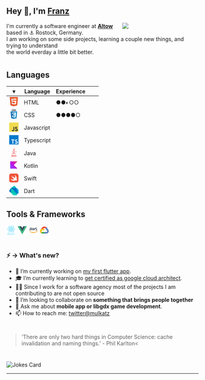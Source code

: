 <h2>Hey 👋, I'm <a href="https://github.com/Franjoo">Franz</a></h2>
<div>
<img align="right" width=200 src="https://media1.giphy.com/media/13HgwGsXF0aiGY/giphy.gif" />
<p align="left">I'm currently a software engineer at <strong><a href="https://www.altow.de/">Altow</a></strong> based in ⚓️ Rostock, Germany. <br>I am working on some side projects, learning a couple new things, and trying to understand<br> the world everday a little bit better.</p>
</div>

#

<h2>Languages</h2>
<table>
<thead>
  <tr>
    <th>▾</th>
    <th>Language</th>
    <th>Experience</th>
    <th></th>
    <th></th>
  </tr>
</thead>
<tbody>
  <tr>
    <td><img src="https://raw.githubusercontent.com/devicons/devicon/master/icons/html5/html5-original.svg" alt="dart" width="25" height="25" /></td>
    <td>HTML</td>
    <td>●●◐○○</td>
    <td></td>
    <td></td>
</tr>
  <tr>
    <td><img src="https://raw.githubusercontent.com/devicons/devicon/master/icons/css3/css3-original-wordmark.svg" alt="css3" width="25" height="25" /></td>
    <td>CSS</td>
    <td>●●●●○</td>
    <td></td>
    <td></td>
  </tr>
  <tr>
    <td><img src="https://raw.githubusercontent.com/devicons/devicon/master/icons/javascript/javascript-original.svg" alt="javascript" width="25" height="25" /></td>
    <td>Javascript</td>
    <td></td>
    <td></td>
    <td></td>
  </tr>
<tr>
    <td><img src="https://raw.githubusercontent.com/devicons/devicon/master/icons/typescript/typescript-original.svg" alt="typescript" width="25" height="25" /></td>
    <td>Typescript</td>
    <td></td>
    <td></td>
    <td></td>
  </tr>
<tr>
    <td><img src="https://raw.githubusercontent.com/devicons/devicon/master/icons/java/java-plain-wordmark.svg" alt="java" width="25" height="25" /> </td>
    <td>Java</td>
    <td></td>
    <td></td>
    <td></td>
  </tr>
<tr>
    <td><img src="https://raw.githubusercontent.com/devicons/devicon/master/icons/kotlin/kotlin-original.svg" alt="kotlin" width="25" height="25" /></td>
    <td>Kotlin</td>
    <td></td>
    <td></td>
    <td></td>
  </tr>
<tr>
    <td><img src="https://raw.githubusercontent.com/devicons/devicon/master/icons/swift/swift-original.svg" alt="swift" width="25" height="25" /></td>
    <td>Swift</td>
    <td></td>
    <td></td>
    <td></td>
  </tr>
<tr>
    <td><img src="https://raw.githubusercontent.com/devicons/devicon/master/icons/dart/dart-original.svg" alt="dart" width="25" height="25" /></td>
    <td>Dart</td>
    <td></td>
    <td></td>
    <td></td>
  </tr>
</tbody>
</table>


<h2>Tools & Frameworks</h2>
<p align="left">
<img src="https://raw.githubusercontent.com/devicons/devicon/master/icons/react/react-original-wordmark.svg" alt="react" width="25" height="25" />
<img src="https://raw.githubusercontent.com/devicons/devicon/master/icons/vuejs/vuejs-original.svg" alt="vue" width="25" height="25" />
<img src="https://raw.githubusercontent.com/github/explore/80688e429a7d4ef2fca1e82350fe8e3517d3494d/topics/aws/aws.png" alt="aws" width="25" height="25" />
<img src="https://raw.githubusercontent.com/devicons/devicon/master/icons/googlecloud/googlecloud-original.svg" alt="googlecloud" width="25" height="25" />
</p>

#

<h3>⚡️ → What's new?</h3>
<div>
<ul>
<li>🔭 I’m currently working on <a href="https://github.com/Franjoo">my first flutter app</a>.</li>
<li>🎓 I’m currently learning to <a href="https://cloud.google.com/certification/cloud-architect">get certified as google cloud architect</a>.</li>
<li>👨‍💻 Since I work for a software agency most of the projects I am contributing to are not open source</li>
<li>📝 I’m looking to collaborate on <b>something that brings people together</b></li>
<li>💬 Ask me about <strong>mobile app or libgdx game development</strong>.</li>
<li>📫 How to reach me: <a href="https://twitter.com/mulkatz">twitter@mulkatz</a></li>
</ul>
</div>

#

> ‘There are only two hard things in Computer Science: cache invalidation and naming things.’ - Phil Karlton<

#  

![Jokes Card](https://readme-jokes.vercel.app/api)

---
<!-- credits https://github.com/Spiderpig86/Spiderpig86 --!>
